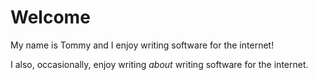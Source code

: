 # Welcome

My name is Tommy and I enjoy writing software for the internet!

I also, occasionally, enjoy writing *about* writing software for the internet.
